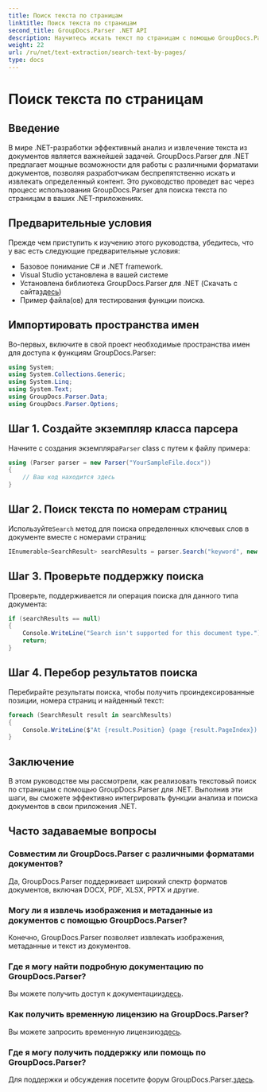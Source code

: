 ```yaml
---
title: Поиск текста по страницам
linktitle: Поиск текста по страницам
second_title: GroupDocs.Parser .NET API
description: Научитесь искать текст по страницам с помощью GroupDocs.Parser для .NET. Эффективно извлекайте определенное содержимое из документов в ваших приложениях .NET.
weight: 22
url: /ru/net/text-extraction/search-text-by-pages/
type: docs
---
```

# Поиск текста по страницам

## Введение
В мире .NET-разработки эффективный анализ и извлечение текста из документов является важнейшей задачей. GroupDocs.Parser для .NET предлагает мощные возможности для работы с различными форматами документов, позволяя разработчикам беспрепятственно искать и извлекать определенный контент. Это руководство проведет вас через процесс использования GroupDocs.Parser для поиска текста по страницам в ваших .NET-приложениях.
## Предварительные условия
Прежде чем приступить к изучению этого руководства, убедитесь, что у вас есть следующие предварительные условия:
- Базовое понимание C# и .NET framework.
- Visual Studio установлена в вашей системе
-  Установлена библиотека GroupDocs.Parser для .NET (Скачать с сайта[здесь](https://releases.groupdocs.com/parser/net/))
- Пример файла(ов) для тестирования функции поиска.
## Импортировать пространства имен
Во-первых, включите в свой проект необходимые пространства имен для доступа к функциям GroupDocs.Parser:
```csharp
using System;
using System.Collections.Generic;
using System.Linq;
using System.Text;
using GroupDocs.Parser.Data;
using GroupDocs.Parser.Options;
```
## Шаг 1. Создайте экземпляр класса парсера
 Начните с создания экземпляра`Parser` class с путем к файлу примера:
```csharp
using (Parser parser = new Parser("YourSampleFile.docx"))
{
    // Ваш код находится здесь
}
```
## Шаг 2. Поиск текста по номерам страниц
 Используйте`Search` метод для поиска определенных ключевых слов в документе вместе с номерами страниц:
```csharp
IEnumerable<SearchResult> searchResults = parser.Search("keyword", new SearchOptions(false, false, false, true));
```
## Шаг 3. Проверьте поддержку поиска
Проверьте, поддерживается ли операция поиска для данного типа документа:
```csharp
if (searchResults == null)
{
    Console.WriteLine("Search isn't supported for this document type.");
    return;
}
```
## Шаг 4. Перебор результатов поиска
Перебирайте результаты поиска, чтобы получить проиндексированные позиции, номера страниц и найденный текст:
```csharp
foreach (SearchResult result in searchResults)
{
    Console.WriteLine($"At {result.Position} (page {result.PageIndex}): {result.Text}");
}
```
## Заключение
В этом руководстве мы рассмотрели, как реализовать текстовый поиск по страницам с помощью GroupDocs.Parser для .NET. Выполнив эти шаги, вы сможете эффективно интегрировать функции анализа и поиска документов в свои приложения .NET.

## Часто задаваемые вопросы
### Совместим ли GroupDocs.Parser с различными форматами документов?
Да, GroupDocs.Parser поддерживает широкий спектр форматов документов, включая DOCX, PDF, XLSX, PPTX и другие.
### Могу ли я извлечь изображения и метаданные из документов с помощью GroupDocs.Parser?
Конечно, GroupDocs.Parser позволяет извлекать изображения, метаданные и текст из документов.
### Где я могу найти подробную документацию по GroupDocs.Parser?
 Вы можете получить доступ к документации[здесь](https://tutorials.groupdocs.com/parser/net/).
### Как получить временную лицензию на GroupDocs.Parser?
 Вы можете запросить временную лицензию[здесь](https://purchase.groupdocs.com/temporary-license/).
### Где я могу получить поддержку или помощь по GroupDocs.Parser?
 Для поддержки и обсуждения посетите форум GroupDocs.Parser.[здесь](https://forum.groupdocs.com/c/parser/17).